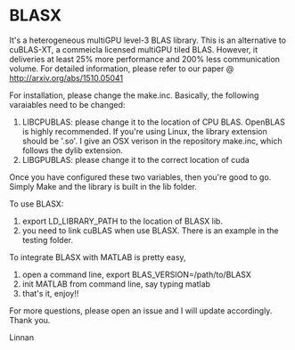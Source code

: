 # BLASX 
It's a heterogeneous multiGPU level-3 BLAS library. This is an alternative to cuBLAS-XT, a commeicla licensed multiGPU tiled BLAS. However, it deliveries at least 25% more performance and 200% less communication volume. For detailed information, please refer to our paper @ http://arxiv.org/abs/1510.05041

For installation, please change the make.inc. Basically, the following varaiables need to be changed:
1. LIBCPUBLAS: please change it to the location of CPU BLAS. OpenBLAS is highly recommended. If you're using Linux, the library extension should be '.so'. I give an OSX verison in the repository make.inc, which follows the dylib extension. 
2. LIBGPUBLAS: please change it to the correct location of cuda

Once you have configured these two variables, then you're good to go. Simply Make and the library is built in the lib folder.

To use BLASX:
1. export LD_LIBRARY_PATH to the location of BLASX lib.
2. you need to link cuBLAS when use BLASX. There is an example in the testing folder.

To integrate BLASX with MATLAB is pretty easy,
1. open a command line, export BLAS_VERSION=/path/to/BLASX
2. init MATLAB from command line, say typing matlab
3. that's it, enjoy!!

For more questions, please open an issue and I will update accordingly. Thank you.

Linnan
